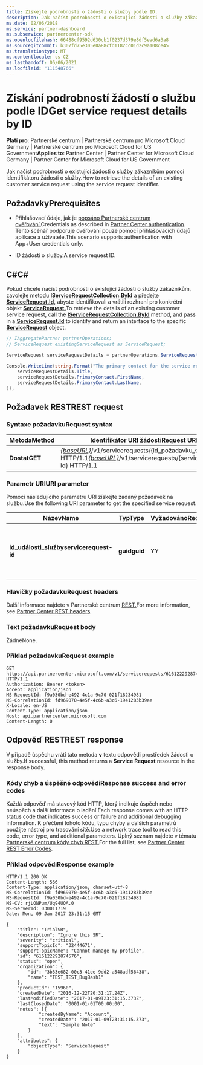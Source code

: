 ```yaml
---
title: Získejte podrobnosti o žádosti o služby podle ID.
description: Jak načíst podrobnosti o existující žádosti o služby zákazníkům podle ID.
ms.date: 02/06/2018
ms.service: partner-dashboard
ms.subservice: partnercenter-sdk
ms.openlocfilehash: 66488cf9592d630cb1f0237d379e8df5ead6a3a8
ms.sourcegitcommit: b307fd75e305e0a88cfd1182cc01d2c9a108ce45
ms.translationtype: MT
ms.contentlocale: cs-CZ
ms.lasthandoff: 06/06/2021
ms.locfileid: "111548766"
---
```

# <a name="get-service-request-details-by-id"></a><span data-ttu-id="ba844-103">Získání podrobností žádostí o službu podle ID</span><span class="sxs-lookup"><span data-stu-id="ba844-103">Get service request details by ID</span></span>

<span data-ttu-id="ba844-104">**Platí pro**: Partnerské centrum | Partnerské centrum pro Microsoft Cloud Germany | Partnerské centrum pro Microsoft Cloud for US Government</span><span class="sxs-lookup"><span data-stu-id="ba844-104">**Applies to**: Partner Center | Partner Center for Microsoft Cloud Germany | Partner Center for Microsoft Cloud for US Government</span></span>

<span data-ttu-id="ba844-105">Jak načíst podrobnosti o existující žádosti o služby zákazníkům pomocí identifikátoru žádosti o služby.</span><span class="sxs-lookup"><span data-stu-id="ba844-105">How to retrieve the details of an existing customer service request using the service request identifier.</span></span>

## <a name="prerequisites"></a><span data-ttu-id="ba844-106">Požadavky</span><span class="sxs-lookup"><span data-stu-id="ba844-106">Prerequisites</span></span>

- <span data-ttu-id="ba844-107">Přihlašovací údaje, jak je [popsáno Partnerské centrum ověřování.](partner-center-authentication.md)</span><span class="sxs-lookup"><span data-stu-id="ba844-107">Credentials as described in [Partner Center authentication](partner-center-authentication.md).</span></span> <span data-ttu-id="ba844-108">Tento scénář podporuje ověřování pouze pomocí přihlašovacích údajů aplikace a uživatele.</span><span class="sxs-lookup"><span data-stu-id="ba844-108">This scenario supports authentication with App+User credentials only.</span></span>

- <span data-ttu-id="ba844-109">ID žádosti o služby.</span><span class="sxs-lookup"><span data-stu-id="ba844-109">A service request ID.</span></span>

## <a name="c"></a><span data-ttu-id="ba844-110">C\#</span><span class="sxs-lookup"><span data-stu-id="ba844-110">C\#</span></span>

<span data-ttu-id="ba844-111">Pokud chcete načíst podrobnosti o existující žádosti o služby zákazníkům, zavolejte metodu [**IServiceRequestCollection.ById**](/dotnet/api/microsoft.store.partnercenter.servicerequests.iservicerequestcollection.byid) a předejte [**ServiceRequest.Id,**](/dotnet/api/microsoft.store.partnercenter.models.servicerequests.servicerequest.id#Microsoft_Store_PartnerCenter_Models_ServiceRequests_ServiceRequest_Id) abyste identifikovali a vrátili rozhraní pro konkrétní objekt [**ServiceRequest.**](/dotnet/api/microsoft.store.partnercenter.models.servicerequests.servicerequest)</span><span class="sxs-lookup"><span data-stu-id="ba844-111">To retrieve the details of an existing customer service request, call the [**IServiceRequestCollection.ById**](/dotnet/api/microsoft.store.partnercenter.servicerequests.iservicerequestcollection.byid) method, and pass in a [**ServiceRequest.Id**](/dotnet/api/microsoft.store.partnercenter.models.servicerequests.servicerequest.id#Microsoft_Store_PartnerCenter_Models_ServiceRequests_ServiceRequest_Id) to identify and return an interface to the specific [**ServiceRequest**](/dotnet/api/microsoft.store.partnercenter.models.servicerequests.servicerequest) object.</span></span>

``` csharp
// IAggregatePartner partnerOperations;
// ServiceRequest existingServiceRequest as ServiceRequest;

ServiceRequest serviceRequestDetails = partnerOperations.ServiceRequests.ById(existingServiceRequest.Id).Get();

Console.WriteLine(string.Format("The primary contact for the service request {0} is {1} {2}.",
    serviceRequestDetails.Title,
    serviceRequestDetails.PrimaryContact.FirstName,
    serviceRequestDetails.PrimaryContact.LastName,
));
```

## <a name="rest-request"></a><span data-ttu-id="ba844-112">Požadavek REST</span><span class="sxs-lookup"><span data-stu-id="ba844-112">REST request</span></span>

### <a name="request-syntax"></a><span data-ttu-id="ba844-113">Syntaxe požadavku</span><span class="sxs-lookup"><span data-stu-id="ba844-113">Request syntax</span></span>

| <span data-ttu-id="ba844-114">Metoda</span><span class="sxs-lookup"><span data-stu-id="ba844-114">Method</span></span>    | <span data-ttu-id="ba844-115">Identifikátor URI žádosti</span><span class="sxs-lookup"><span data-stu-id="ba844-115">Request URI</span></span>                                                                                 |
|-----------|---------------------------------------------------------------------------------------------|
| <span data-ttu-id="ba844-116">**Dostat**</span><span class="sxs-lookup"><span data-stu-id="ba844-116">**GET**</span></span> | <span data-ttu-id="ba844-117">[*{baseURL}*](partner-center-rest-urls.md)/v1/servicerequests/{id_požadavku_služby} HTTP/1.1</span><span class="sxs-lookup"><span data-stu-id="ba844-117">[*{baseURL}*](partner-center-rest-urls.md)/v1/servicerequests/{servicerequest-id} HTTP/1.1</span></span>  |

### <a name="uri-parameter"></a><span data-ttu-id="ba844-118">Parametr URI</span><span class="sxs-lookup"><span data-stu-id="ba844-118">URI parameter</span></span>

<span data-ttu-id="ba844-119">Pomocí následujícího parametru URI získejte zadaný požadavek na službu.</span><span class="sxs-lookup"><span data-stu-id="ba844-119">Use the following URI parameter to get the specified service request.</span></span>

| <span data-ttu-id="ba844-120">Název</span><span class="sxs-lookup"><span data-stu-id="ba844-120">Name</span></span>                  | <span data-ttu-id="ba844-121">Typ</span><span class="sxs-lookup"><span data-stu-id="ba844-121">Type</span></span>     | <span data-ttu-id="ba844-122">Vyžadováno</span><span class="sxs-lookup"><span data-stu-id="ba844-122">Required</span></span> | <span data-ttu-id="ba844-123">Popis</span><span class="sxs-lookup"><span data-stu-id="ba844-123">Description</span></span>                                 |
|-----------------------|----------|----------|---------------------------------------------|
| <span data-ttu-id="ba844-124">**id_události_služby**</span><span class="sxs-lookup"><span data-stu-id="ba844-124">**servicerequest-id**</span></span> | <span data-ttu-id="ba844-125">**guid**</span><span class="sxs-lookup"><span data-stu-id="ba844-125">**guid**</span></span> | <span data-ttu-id="ba844-126">Y</span><span class="sxs-lookup"><span data-stu-id="ba844-126">Y</span></span>        | <span data-ttu-id="ba844-127">Identifikátor GUID, který identifikuje požadavek na službu.</span><span class="sxs-lookup"><span data-stu-id="ba844-127">A GUID that identifies the service request.</span></span> |

### <a name="request-headers"></a><span data-ttu-id="ba844-128">Hlavičky požadavku</span><span class="sxs-lookup"><span data-stu-id="ba844-128">Request headers</span></span>

<span data-ttu-id="ba844-129">Další informace najdete v Partnerské centrum [REST.](headers.md)</span><span class="sxs-lookup"><span data-stu-id="ba844-129">For more information, see [Partner Center REST headers](headers.md).</span></span>

### <a name="request-body"></a><span data-ttu-id="ba844-130">Text požadavku</span><span class="sxs-lookup"><span data-stu-id="ba844-130">Request body</span></span>

<span data-ttu-id="ba844-131">Žádné</span><span class="sxs-lookup"><span data-stu-id="ba844-131">None.</span></span>

### <a name="request-example"></a><span data-ttu-id="ba844-132">Příklad požadavku</span><span class="sxs-lookup"><span data-stu-id="ba844-132">Request example</span></span>

```http
GET https://api.partnercenter.microsoft.com/v1/servicerequests/616122292874576 HTTP/1.1
Authorization: Bearer <token>
Accept: application/json
MS-RequestId: f9a030bd-e492-4c1a-9c70-021f18234981
MS-CorrelationId: fd969070-4e5f-4c6b-a3c6-1941283b39ae
X-Locale: en-US
Content-Type: application/json
Host: api.partnercenter.microsoft.com
Content-Length: 0
```

## <a name="rest-response"></a><span data-ttu-id="ba844-133">Odpověď REST</span><span class="sxs-lookup"><span data-stu-id="ba844-133">REST response</span></span>

<span data-ttu-id="ba844-134">V případě úspěchu vrátí tato metoda **v** textu odpovědi prostředek žádosti o služby.</span><span class="sxs-lookup"><span data-stu-id="ba844-134">If successful, this method returns a **Service Request** resource in the response body.</span></span>

### <a name="response-success-and-error-codes"></a><span data-ttu-id="ba844-135">Kódy chyb a úspěšné odpovědi</span><span class="sxs-lookup"><span data-stu-id="ba844-135">Response success and error codes</span></span>

<span data-ttu-id="ba844-136">Každá odpověď má stavový kód HTTP, který indikuje úspěch nebo neúspěch a další informace o ladění.</span><span class="sxs-lookup"><span data-stu-id="ba844-136">Each response comes with an HTTP status code that indicates success or failure and additional debugging information.</span></span> <span data-ttu-id="ba844-137">K přečtení tohoto kódu, typu chyby a dalších parametrů použijte nástroj pro trasování sítě.</span><span class="sxs-lookup"><span data-stu-id="ba844-137">Use a network trace tool to read this code, error type, and additional parameters.</span></span> <span data-ttu-id="ba844-138">Úplný seznam najdete v tématu [Partnerské centrum kódy chyb REST.](error-codes.md)</span><span class="sxs-lookup"><span data-stu-id="ba844-138">For the full list, see [Partner Center REST Error Codes](error-codes.md).</span></span>

### <a name="response-example"></a><span data-ttu-id="ba844-139">Příklad odpovědi</span><span class="sxs-lookup"><span data-stu-id="ba844-139">Response example</span></span>

```http
HTTP/1.1 200 OK
Content-Length: 566
Content-Type: application/json; charset=utf-8
MS-CorrelationId: fd969070-4e5f-4c6b-a3c6-1941283b39ae
MS-RequestId: f9a030bd-e492-4c1a-9c70-021f18234981
MS-CV: rjLONPum/Uq94UQA.0
MS-ServerId: 030011719
Date: Mon, 09 Jan 2017 23:31:15 GMT

{
    "title": "TrialSR",
    "description": "Ignore this SR",
    "severity": "critical",
    "supportTopicId": "32444671",
    "supportTopicName": "Cannot manage my profile",
    "id": "616122292874576",
    "status": "open",
    "organization": {
        "id": "3b33e682-00c3-41ee-9dd2-a548adf56438",
        "name": "TEST_TEST_BugBash1"
    },
    "productId": "15960",
    "createdDate": "2016-12-22T20:31:17.24Z",
    "lastModifiedDate": "2017-01-09T23:31:15.373Z",
    "lastClosedDate": "0001-01-01T00:00:00",
    "notes": [{
            "createdByName": "Account",
            "createdDate": "2017-01-09T23:31:15.373",
            "text": "Sample Note"
        }
    ],
    "attributes": {
        "objectType": "ServiceRequest"
    }
}
```
